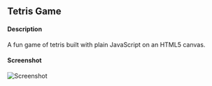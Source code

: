 ## Tetris Game

#### Description
A fun game of tetris built with plain JavaScript on an HTML5 canvas.

#### Screenshot
![Screenshot](https://user-images.githubusercontent.com/125407887/220505201-18e50ff4-1f58-450f-a674-b00850c13897.png)
